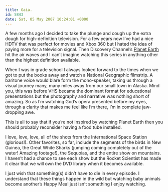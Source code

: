 ```yaml
---
title: Gaia.
id: 5843
date: Sat, 05 May 2007 10:24:01 +0000
---
```


A few months ago I decided to take the plunge and cough up the extra dough for high-definition television. For a few years now I’ve had a nice <span class="caps">HDTV</span> that was perfect for movies and Xbox 360 but I hated the idea of paying more for a television signal. Then Discovery Channel’s [Planet Earth](http://dsc.discovery.com/beyond/?clik=www_nav_beyond) hit the air waves and I can’t imagine watching this series in anything other than the highest definition available.  

When I was in grade school I always looked forward to the times when we got to put the books away and watch a National Geographic filmstrip. A baritone voice would blare form the mono-speaker, taking us through a visual journey many, many miles away from our small town in Alaska. Mind you, this was before VHS became the dominant format for educational presentations but the photography and narrative was nothing short of amazing. So as I’m watching God’s opera presented before my eyes, through a clarity that makes me feel like I’m there, I’m in complete jaw-dropping awe.  

This is all to say that if you’re not inspired by watching Planet Earth then you should probably reconsider having a food tube installed.  

I love, love, love, all of the shots from the International Space Station (glorious!). Other favorites, so far, include the segments of the birds in New Guinea, the Great White Sharks (jumping coming completely out of the water! Amazing footage!), the Sequoias, and the entire show on mountains. I haven’t had a chance to see each show but the Rocket Scientist has made it clear that we will own the <span class="caps">DVD</span> library when it becomes available.  

I just wish that something(s) didn’t have to die in every episode. I understand that these things happen in the wild but watching baby animals become another’s Happy Meal just isn’t something I enjoy watching.





